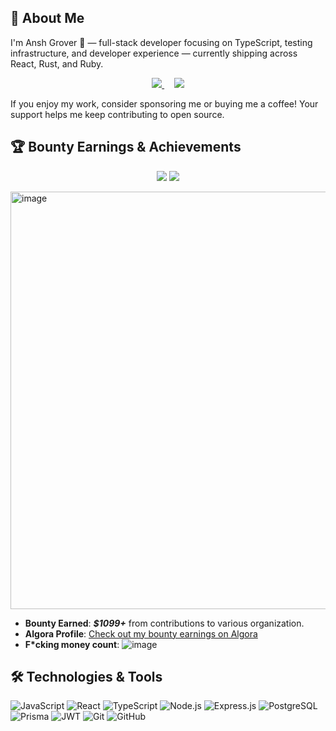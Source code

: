 ## 🚀 About Me
I'm Ansh Grover 👋 — full-stack developer focusing on TypeScript, testing infrastructure, and developer experience — currently shipping across React, Rust, and Ruby.

  <p align='center'>
  <a href="https://github.com/sponsors/Anshgrover23">
    <img src="https://img.shields.io/badge/sponsor-30363D?style=for-the-badge&logo=GitHub-Sponsors&logoColor=#white" />       
  </a>
  &nbsp;&nbsp;&nbsp;
  <a href="https://www.buymeacoffee.com/ag5989670p">
    <img src="https://img.shields.io/badge/-buy%20me%20a%20coffee-FFDD00?style=for-the-badge&logo=buy-me-a-coffee&logoColor=black" />
  </a>
</p>

If you enjoy my work, consider sponsoring me or buying me a coffee! Your support helps me keep contributing to open source.
  
## 🏆 Bounty Earnings & Achievements

<p align="center">
  <p align="center">
  <img src="https://img.shields.io/badge/🏆%20Bounties%20Earned-$40k%20in%203%20months-2b9348?style=for-the-badge" />
    <a href="https://antiwork.com/bounties" target="_blank">
    <img src="https://img.shields.io/badge/🔥%20Antiwork-Bounty%20Platform-ff4500?style=for-the-badge" />
  </a>
</p>

  <img width="1220" height="668" alt="image" src="https://github.com/user-attachments/assets/9f996be9-dc0c-4d22-82ed-a2c673b4d308" />

</p>

- **Bounty Earned**: ***$1099+*** from contributions to various organization.
- **Algora Profile**: [Check out my bounty earnings on Algora](https://app.algora.io/@/Anshgrover23)
- **F*cking money count**:
![image](https://github.com/user-attachments/assets/bf5f50f9-3622-4f74-833d-cd7327ac42e5)

## 🛠️ Technologies & Tools

![JavaScript](https://img.shields.io/badge/-JavaScript-F7DF1E?style=flat-square&logo=javascript&logoColor=black)
![React](https://img.shields.io/badge/-React-61DAFB?style=flat-square&logo=react&logoColor=white)
![TypeScript](https://img.shields.io/badge/-TypeScript-007ACC?style=flat-square&logo=typescript&logoColor=white)
![Node.js](https://img.shields.io/badge/-Node.js-339933?style=flat-square&logo=node.js&logoColor=white)
![Express.js](https://img.shields.io/badge/-Express.js-000000?style=flat-square&logo=express&logoColor=white)
![PostgreSQL](https://img.shields.io/badge/-PostgreSQL-336791?style=flat-square&logo=postgresql&logoColor=white)
![Prisma](https://img.shields.io/badge/-Prisma-2D3748?style=flat-square&logo=prisma&logoColor=white)
![JWT](https://img.shields.io/badge/-JWT-000000?style=flat-square&logo=json-web-tokens&logoColor=white)
![Git](https://img.shields.io/badge/-Git-F05032?style=flat-square&logo=git&logoColor=white)
![GitHub](https://img.shields.io/badge/-GitHub-181717?style=flat-square&logo=github)

